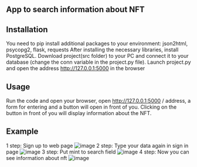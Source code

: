 ## App to search information about NFT


## Installation
You need to pip install additional packages to your environment:
json2html, psycopg2, flask, requests
After installing the necessary libraries, install PostgreSQL.
Download project(src folder) to your PC and connect it to your database (change the conn variable in the project.py file).
Launch project.py and open the address http://127.0.0.1:5000 in the browser

## Usage 
Run the code and open your browser, open http://127.0.0.1:5000 / address, a form for entering and a button will open in front of you. Clicking on the button in front of you will display information about the NFT.

## Example
1 step: Sign up to web page ![image](https://user-images.githubusercontent.com/67414497/198936211-1b2a59ca-f67b-4294-8c71-46c31ceac823.png)
2 step: Type your data again in sign in page ![image](https://user-images.githubusercontent.com/67414497/198936293-568de5b5-13f4-4010-98d4-13ca5a2355a1.png)
3 step: Put mint to search field ![image](https://user-images.githubusercontent.com/67414497/198936370-a4141e28-7e48-41ef-a8f9-a767b1669ffa.png)
4 step: Now you can see information about nft ![image](https://user-images.githubusercontent.com/67414497/198936439-c6ca706f-a5c9-4483-a43f-3cadb1b67008.png)

